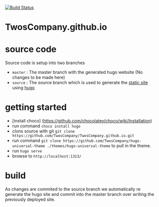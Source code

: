 [![Build Status](https://travis-ci.org/TwosCompany/TwosCompany.github.io.svg?branch=source)](https://travis-ci.org/TwosCompany/TwosCompany.github.io)

# TwosCompany.github.io

# source code

Source code is setup into two branches
* `master` : The master branch with the generated hugo website (No changes to be made here)
* `source` : The source branch which is used to generate the [static site](https://twoscompany.github.io/) using [hugo](https://gohugo.io/)

# getting started

* [install choco] (https://github.com/chocolatey/choco/wiki/Installation)
* run command `choco install hugo`
* clons source with git `git clone https://github.com/TwosCompany/TwosCompany.github.io.git`
* run command `git clone https://github.com/TwosCompany/hugo-universal-theme ./themes/hugo-universal-theme` to pull in the theme.
* run `hugo serve`
* browse to `http://localhost:1313/`

# build

As changes are commited to the source branch we automatically re generate the hugo site and commit into the master branch over writing the previously deployed site.
